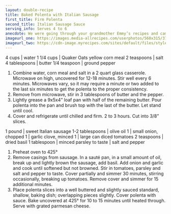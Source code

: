 ```yaml
---
layout: double-recipe
title: Baked Polenta with Italian Sausage
first_title: Firm Polenta
second_title: Italian Sausage Sauce
serving_info: Serves 4 to 6
anecdote: We were going through your grandmother Emmy’s recipes and came across this one that I remembered her making when I was a teenager. What intrigued us was that the polenta was made in the microwave with very little difficulty and no need to stir constantly. To our amazement the polenta cooked up easily and quickly. Using the best ingredients is always important, but above all use the best sausage here. This dish is delicious. The finer the corn meal the faster the polenta comes to the right consistency: i.e. using Quaker Oats only takes about 12 minutes, coarser grinds will take 18 or more minutes.
imageurl_one: https://images.media-allrecipes.com/userphotos/560x315/3778721.jpg 
imageurl_two: https://cdn-image.myrecipes.com/sites/default/files/styles/4_3_horizontal_-_1200x900/public/image/recipes/ck/11/05/polenta-sausage-ck-x.jpg?itok=I4oSGILI
---
```

<!-- Ingredients -->

4 cups | water
1 1/4 cups | Quaker Oats yellow corn meal
2 teaspoons | salt
4 tablespoons | butter
1/4 teaspoon | ground pepper

<!-- split -->
<!-- Steps -->

1. Combine water, corn meal and salt in a 2 quart glass casserole. Microwave on high, uncovered for 12-18 minutes. Stir well every 6 minutes. Microwaves vary, so it may require a minute or two added to the last six minutes to get the polenta to the proper consistency.
2. Remove from microwave, stir in 3 tablespoons of butter and the pepper.
3. Lightly grease a 9x5x4” loaf pan with half of the remaining butter. Pour polenta into the pan and brush top with the last of the butter. Let stand until cool.
4. Cover and refrigerate until chilled and firm. 2 to 3 hours. Cut into 3/8” slices. 

<!-- recipe split -->
<!-- Ingredients -->

1 pound | sweet Italian sausage
1-2 tablespoons | olive oil
1 | small onion, chopped
1 | garlic clove, minced
1 | large can diced tomatoes
2 teaspoons | dried basil
1 tablespoon | minced parsley
to taste | salt and pepper

<!-- split -->
<!-- Steps -->
1. Preheat oven to 425°
2. Remove casings from sausage. In a sauté pan, in a small amount of oil, break up and lightly brown the sausage, add basil. Add onion and garlic and cook until softened but not browned. Stir in tomatoes, parsley and salt and pepper to taste. Cover partially and simmer 30 minutes, stirring occasionally, breaking up tomatoes. Remove cover and simmer for 15 additional minutes.
3. Place polenta slices into a well buttered and slightly sauced standard, shallow, baking dish; overlapping pieces slightly. Cover polenta with sauce. Bake uncovered at 425° for 10 to 15 minutes until heated through. Serve with grated parmesan cheese. 
